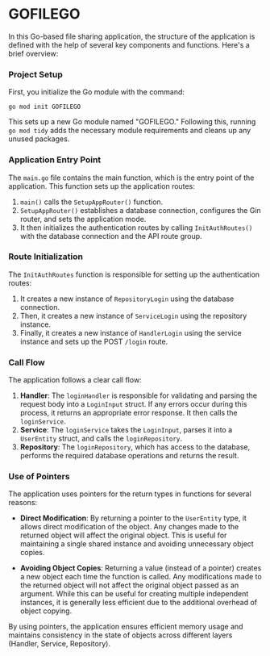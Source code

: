 # GOFILEGO

In this Go-based file sharing application, the structure of the application is defined with the help of several key components and functions. Here's a brief overview:

### Project Setup
First, you initialize the Go module with the command:
```shell
go mod init GOFILEGO
```
This sets up a new Go module named "GOFILEGO." Following this, running `go mod tidy` adds the necessary module requirements and cleans up any unused packages.

### Application Entry Point
The `main.go` file contains the main function, which is the entry point of the application. This function sets up the application routes:

1. `main()` calls the `SetupAppRouter()` function.
2. `SetupAppRouter()` establishes a database connection, configures the Gin router, and sets the application mode.
3. It then initializes the authentication routes by calling `InitAuthRoutes()` with the database connection and the API route group.

### Route Initialization
The `InitAuthRoutes` function is responsible for setting up the authentication routes:

1. It creates a new instance of `RepositoryLogin` using the database connection.
2. Then, it creates a new instance of `ServiceLogin` using the repository instance.
3. Finally, it creates a new instance of `HandlerLogin` using the service instance and sets up the POST `/login` route.

### Call Flow
The application follows a clear call flow:
1. **Handler**: The `loginHandler` is responsible for validating and parsing the request body into a `LoginInput` struct. If any errors occur during this process, it returns an appropriate error response. It then calls the `loginService`.
2. **Service**: The `loginService` takes the `LoginInput`, parses it into a `UserEntity` struct, and calls the `loginRepository`.
3. **Repository**: The `loginRepository`, which has access to the database, performs the required database operations and returns the result.

### Use of Pointers
The application uses pointers for the return types in functions for several reasons:

- **Direct Modification**: By returning a pointer to the `UserEntity` type, it allows direct modification of the object. Any changes made to the returned object will affect the original object. This is useful for maintaining a single shared instance and avoiding unnecessary object copies.
  
- **Avoiding Object Copies**: Returning a value (instead of a pointer) creates a new object each time the function is called. Any modifications made to the returned object will not affect the original object passed as an argument. While this can be useful for creating multiple independent instances, it is generally less efficient due to the additional overhead of object copying.

By using pointers, the application ensures efficient memory usage and maintains consistency in the state of objects across different layers (Handler, Service, Repository).
